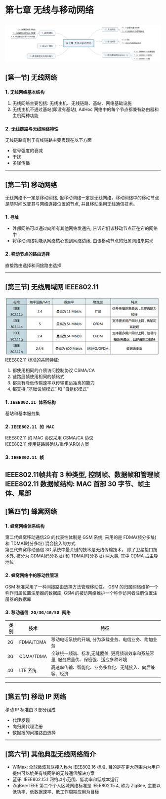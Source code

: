 # 第七章 无线与移动网络
![](../doc/ch7.png)
---
## [第一节] 无线网络
### 1. `无线网络基本结构`
1. 无线网络主要包括: 无线主机、无线链路、基站、网络基础设施
2. 无线主机不通过基站(即没有基站), AdHoc 网络中的每个节点都兼有路由器和主机两种功能

### 2. `无线链路与无线网络特性`
无线链路有别于有线链路主要表现在以下方面
- 信号强度的衰减
- 干扰
- 多径传播

---
## [第二节] 移动网络
无线网络不一定是移动网络, 但移动网络一定是无线网络。移动网络中的移动节点是随时间改变其与网络连接位置的节点, 并且移动采用无线通信技术。
### 1. `寻址`
- 外部网络可以通过向所有其他网络发通告, 告诉它们该移动节点正在它的网络中
- 将移动网络功能从网络核心搬到网络边缘, 由该移动节点的归属网络来实现

### 2. `移动节点的路由选择`
直接路由选择和间接路由选择

---

## [第三节] 无线局域网 IEEE802.11
![](../doc/ch7-1.png)
IEEE802.11 标准的共同特征:
1. 都使用相同的介质访问控制协议 CSMA/CA
2. 链路层帧使用相同的帧格式
3. 都具有降低传输速率以传输更远距离的能力
4. 都支持 ”基础设施模式“ 和 ”自组织模式“

### 1. `IEEE802.11 体系结构`
基站和基本服务集
### 2. `IEEE802.11 的 MAC`
IEEE802.11 的 MAC 协议采用 CSMA/CA 协议  
IEEE802.11 使用链路层确认/重传(ARQ)方案

### 3. `IEEE802.11 帧`
IEEE802.11帧共有 3 种类型, 控制帧、数据帧和管理帧  
IEEE802.11 数据帧结构: MAC 首部 30 字节、帧主体、尾部
---
## [第四节] 蜂窝网络
### 1. `蜂窝网络体系结构`
第二代蜂窝移动通信2G 的代表性体制是 GSM 系统, 采用的是 FDMA(频分多址) 和 TDMA(时分多址) 混合接入的方式  
第三代蜂窝移动通信 3G 系统中最关键的技术是无线传输技术。 除了卫星接口技术外, 被分为 CDMA(码分多址) 和 TDMA(时分多址) 两大类, 其中 CDMA 占主导地位

### 2. `蜂窝网络中的移动性管理`
GSM 标准采用了一种间接路由选择方法管理移动性。 GSM 的归属网络维护一个称作归属位置注册器的数据库, GSM 的被访网络维护一个称作访问者注册位置注册器的数据库

### 3. `移动通信 2G/3G/4G/5G 网络`
|  类别   | 技术  | 特征|
|  ----  | ----  | --- |
| 2G  | FDMA/TDMA | 移动电话系统的开端, 分为承载业务、电信业务、附加业务
| 3G  | CDMA/TDMA | 全球统一频谱、标准,无缝覆盖, 更高频谱效率和系统容量, 服务质量优、保密强、适应多种环境
| 4G  | LTE 系统 | 高速率传输、智能化、业务多样化、无缝接入、向后兼容、经济

---
## [第五节] 移动 IP 网络
移动 IP 标准由 3 部分组成
- 代理发现
- 向归属代理注册
- 数据报的间接路由选择
---
## [第六节] 其他典型无线网络简介
- WiMax: 全球微波互联接入称为 IEEE802.16 标准, 目的是在更大范围内为用户提供可以媲美有线网络的无线通信解决方案
- 蓝牙: IEEE802.15.1 网络以小范围、低功率和低成本运行
- ZigBee: IEEE 第二个个人区域网络标准是 IEEE802.15.4, 称为 ZigBee, 主要以低功率、低数据速率、低工作周期应用为目标